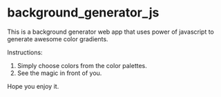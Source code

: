 # background_generator_js

This is a background  generator web app that uses power of javascript to generate awesome color gradients.

Instructions:
1. Simply choose colors from the color palettes. 
2. See the magic in front of you.

Hope  you  enjoy it.
